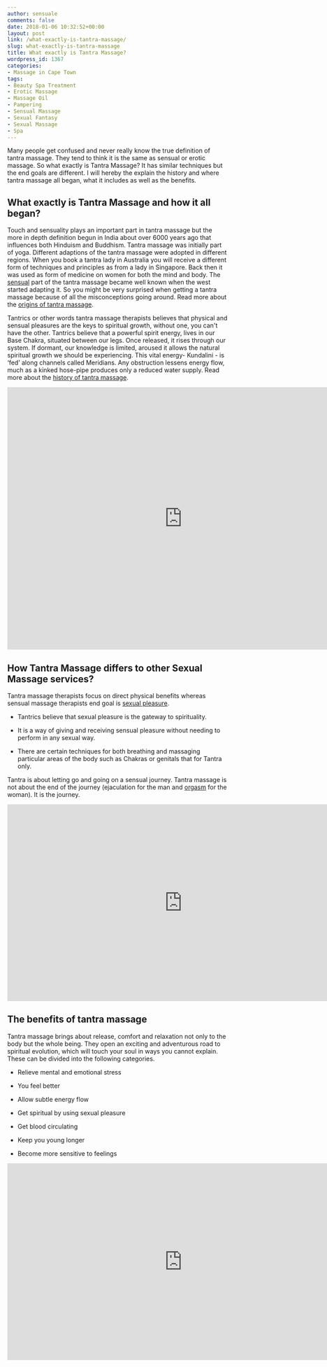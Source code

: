 ```yaml
---
author: sensuale
comments: false
date: 2018-01-06 10:32:52+00:00
layout: post
link: /what-exactly-is-tantra-massage/
slug: what-exactly-is-tantra-massage
title: What exactly is Tantra Massage?
wordpress_id: 1367
categories:
- Massage in Cape Town
tags:
- Beauty Spa Treatment
- Erotic Massage
- Massage Oil
- Pampering
- Sensual Massage
- Sexual Fantasy
- Sexual Massage
- Spa
---
```


Many people get confused and never really know the true definition of tantra massage. They tend to think it is the same as sensual or erotic massage. So what exactly is Tantra Massage? It has similar techniques but the end goals are different. I will hereby the explain the history and where tantra massage all began, what it includes as well as the benefits.


## What exactly is Tantra Massage and how it all began?


Touch and sensuality plays an important part in tantra massage but the more in depth definition begun in India about over 6000 years ago that influences both Hinduism and Buddhism.
Tantra massage was initially part of yoga. Different adaptions of the tantra massage were adopted in different regions. When you book a tantra lady in Australia you will receive a different form of techniques and principles as from a lady in Singapore. Back then it was used as form of medicine on women for both the mind and body. The [sensual](/sensual-erotic-massage-to-boost-your-libido/) part of the tantra massage became well known when the west started adapting it. So you might be very surprised when getting a tantra massage because of all the misconceptions going around. Read more about the [origins of tantra massage](https://medium.com/@matthiasrose/the-origins-of-tantra-acc4334638e9).

Tantrics or other words tantra massage therapists believes that physical and sensual pleasures are the keys to spiritual growth, without one, you can't have the other. Tantrics believe that a powerful spirit energy, lives in our Base Chakra, situated between our legs. Once released, it rises through our system. If dormant, our knowledge is limited, aroused it allows the natural spiritual growth we should be experiencing. This vital energy- Kundalini - is ‘fed’ along channels called Meridians. Any obstruction lessens energy flow, much as a kinked hose-pipe produces only a reduced water supply. Read more about the [history of tantra massage](https://www.livestrong.com/article/78000-tantra-massage/).

<p><iframe title="The History of Tantra, Tantric Yoga and the Divine Goddess" width="800" height="600" src="https://www.youtube.com/embed/Mda--e4UQTE?feature=oembed" frameborder="0" allow="accelerometer; autoplay; encrypted-media; gyroscope; picture-in-picture" allowfullscreen></iframe></p>


## How Tantra Massage differs to other Sexual Massage services?


Tantra massage therapists focus on direct physical benefits whereas sensual massage therapists end goal is [sexual pleasure](/sexual-fantasies-that-women-crave-for/).




  * Tantrics believe that sexual pleasure is the gateway to spirituality.


  * It is a way of giving and receiving sensual pleasure without needing to perform in any sexual way.


  * There are certain techniques for both breathing and massaging particular areas of the body such as Chakras or genitals that for Tantra only.


Tantra is about letting go and going on a sensual journey. Tantra massage is not about the end of the journey (ejaculation for the man and [orgasm](/orgasms-and-relaxation/) for the woman). It is the journey.

<p><iframe title="Discover The Art Of Sacred Sexuality | Psalm Isadora" width="800" height="450" src="https://www.youtube.com/embed/KofY7GqzvcQ?feature=oembed" frameborder="0" allow="accelerometer; autoplay; encrypted-media; gyroscope; picture-in-picture" allowfullscreen></iframe></p>

## The benefits of tantra massage


Tantra massage brings about release, comfort and relaxation not only to the body but the whole being. They open an exciting and adventurous road to spiritual evolution, which will touch your soul in ways you cannot explain. These can be divided into the following categories.




  * Relieve mental and emotional stress


  * You feel better


  * Allow subtle energy flow


  * Get spiritual by using sexual pleasure


  * Get blood circulating


  * Keep you young longer


  * Become more sensitive to feelings


<p><iframe title="The 7 Benefits Tantra" width="800" height="450" src="https://www.youtube.com/embed/77g6uukqfkE?feature=oembed" frameborder="0" allow="accelerometer; autoplay; encrypted-media; gyroscope; picture-in-picture" allowfullscreen></iframe></p>

